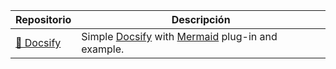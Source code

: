 | Repositorio | Descripción |
| --- | --- |
| [🐳 Docsify](https://github.com/afreisinger/docsify) | Simple [Docsify](https://github.com/docsifyjs/docsify) with [Mermaid](https://mermaid.js.org/) plug-in and example. |
